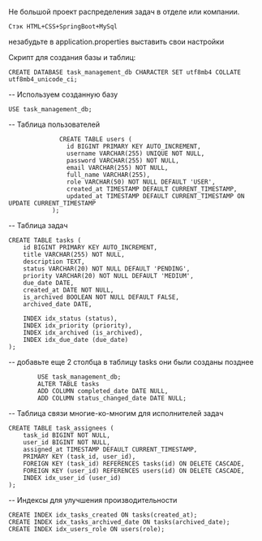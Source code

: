 Не большой проект распределения задач в отделе или компании. 

    Стэк HTML+CSS+SpringBoot+MySql

незабудьте в application.properties выставить свои настройки

Скрипт для создания базы и таблиц:


    CREATE DATABASE task_management_db CHARACTER SET utf8mb4 COLLATE utf8mb4_unicode_ci;


-- Используем созданную базу

    USE task_management_db;


-- Таблица пользователей

                  CREATE TABLE users (
                    id BIGINT PRIMARY KEY AUTO_INCREMENT,
                    username VARCHAR(255) UNIQUE NOT NULL,
                    password VARCHAR(255) NOT NULL,
                    email VARCHAR(255) NOT NULL,
                    full_name VARCHAR(255),
                    role VARCHAR(50) NOT NULL DEFAULT 'USER',
                    created_at TIMESTAMP DEFAULT CURRENT_TIMESTAMP,
                    updated_at TIMESTAMP DEFAULT CURRENT_TIMESTAMP ON UPDATE CURRENT_TIMESTAMP
                );

-- Таблица задач

    CREATE TABLE tasks (
        id BIGINT PRIMARY KEY AUTO_INCREMENT,
        title VARCHAR(255) NOT NULL,
        description TEXT,
        status VARCHAR(20) NOT NULL DEFAULT 'PENDING',
        priority VARCHAR(20) NOT NULL DEFAULT 'MEDIUM',
        due_date DATE,
        created_at DATE NOT NULL,
        is_archived BOOLEAN NOT NULL DEFAULT FALSE,
        archived_date DATE,
        
        INDEX idx_status (status),
        INDEX idx_priority (priority),
        INDEX idx_archived (is_archived),
        INDEX idx_due_date (due_date)
    );
    
-- добавьте еще 2 столбца в таблицу tasks они были созданы позднее

            USE task_management_db;
            ALTER TABLE tasks 
            ADD COLUMN completed_date DATE NULL,
            ADD COLUMN status_changed_date DATE NULL;
    

-- Таблица связи многие-ко-многим для исполнителей задач

    CREATE TABLE task_assignees (
        task_id BIGINT NOT NULL,
        user_id BIGINT NOT NULL,
        assigned_at TIMESTAMP DEFAULT CURRENT_TIMESTAMP,
        PRIMARY KEY (task_id, user_id),
        FOREIGN KEY (task_id) REFERENCES tasks(id) ON DELETE CASCADE,
        FOREIGN KEY (user_id) REFERENCES users(id) ON DELETE CASCADE,
        INDEX idx_user_id (user_id)
    );

-- Индексы для улучшения производительности

    CREATE INDEX idx_tasks_created ON tasks(created_at);
    CREATE INDEX idx_tasks_archived_date ON tasks(archived_date);
    CREATE INDEX idx_users_role ON users(role);
